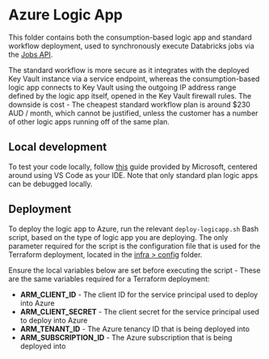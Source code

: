 # Azure Logic App

This folder contains both the consumption-based logic app and standard workflow deployment, used to synchronously execute Databricks jobs via the [Jobs API](https://docs.databricks.com/dev-tools/api/latest/jobs.html). 

The standard workflow is more secure as it integrates with the deployed Key Vault instance via a service endpoint, whereas the consumption-based logic app connects to Key Vault using the outgoing IP address range defined by the logic app itself, opened in the Key Vault firewall rules. The downside is cost - The cheapest standard workflow plan is around $230 AUD / month, which cannot be justified, unless the customer has a number of other logic apps running off of the same plan.

## Local development

To test your code locally, follow [this](https://learn.microsoft.com/en-us/azure/logic-apps/create-single-tenant-workflows-visual-studio-code#tools) guide provided by Microsoft, centered around using VS Code as your IDE. Note that only standard plan logic apps can be debugged locally.

## Deployment

To deploy the logic app to Azure, run the relevant `deploy-logicapp.sh` Bash script, based on the type of logic app you are deploying. The only parameter required for the script is the configuration file that is used for the Terraform deployment, located in the [infra > config](infra/config) folder.

Ensure the local variables below are set before executing the script - These are the same variables required for a Terraform deployment:

- **ARM_CLIENT_ID** - The client ID for the service principal used to deploy into Azure
- **ARM_CLIENT_SECRET** - The client secret for the service principal used to deploy into Azure
- **ARM_TENANT_ID** - The Azure tenancy ID that is being deployed into
- **ARM_SUBSCRIPTION_ID** - The Azure subscription that is being deployed into